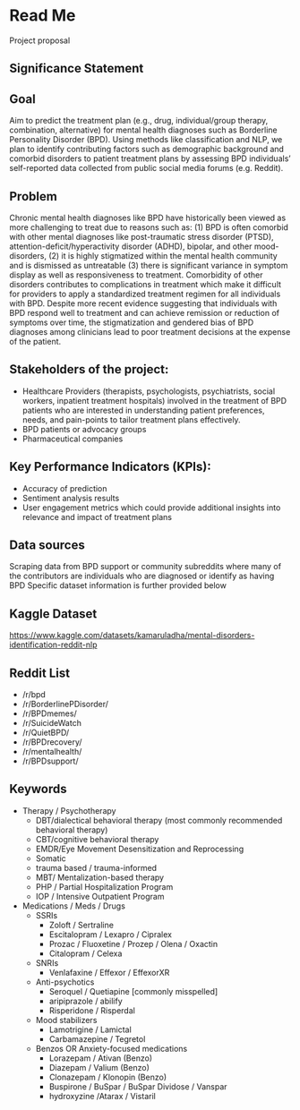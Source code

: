 # Read Me
Project proposal

## Significance Statement

## Goal
Aim to predict the treatment plan (e.g., drug, individual/group therapy, combination, alternative) for mental health diagnoses such as Borderline Personality Disorder (BPD). Using methods like classification and NLP, we plan to identify contributing factors such as demographic background and comorbid disorders to patient treatment plans by assessing BPD individuals’ self-reported data collected from public social media forums (e.g. Reddit). 

## Problem
Chronic mental health diagnoses like BPD have historically been viewed as more challenging to treat due to reasons such as: (1) BPD is often comorbid with other mental diagnoses like post-traumatic stress disorder (PTSD), attention-deficit/hyperactivity disorder (ADHD), bipolar, and other mood-disorders, (2) it is highly stigmatized within the mental health community and is dismissed as untreatable (3) there is significant variance in symptom display as well as responsiveness to treatment. Comorbidity of other disorders contributes to complications in treatment which make it difficult for providers to apply a standardized treatment regimen for all individuals with BPD. Despite more recent evidence suggesting that individuals with BPD respond well to treatment and can achieve remission or reduction of symptoms over time, the stigmatization and gendered bias of BPD diagnoses among clinicians lead to poor treatment decisions at the expense of the patient. 

## Stakeholders of the project: 
* Healthcare Providers (therapists, psychologists, psychiatrists, social workers, inpatient treatment hospitals) involved in the treatment of BPD patients who are interested in understanding patient preferences, needs, and pain-points to tailor treatment plans effectively.
* BPD patients or advocacy groups 
* Pharmaceutical companies

## Key Performance Indicators (KPIs):
* Accuracy of prediction
* Sentiment analysis results
* User engagement metrics which could provide additional insights into relevance and impact of treatment plans

## Data sources
Scraping data from BPD support or community subreddits where many of the contributors are individuals who are diagnosed or identify as having BPD 
Specific dataset information is further provided below

## Kaggle Dataset
https://www.kaggle.com/datasets/kamaruladha/mental-disorders-identification-reddit-nlp

## Reddit List

* /r/bpd 
* /r/BorderlinePDisorder/
* /r/BPDmemes/
* /r/SuicideWatch
* /r/QuietBPD/
* /r/BPDrecovery/
* /r/mentalhealth/
* /r/BPDsupport/

## Keywords
* Therapy / Psychotherapy
  *  DBT/dialectical behavioral therapy (most commonly recommended behavioral therapy)
  *  CBT/cognitive behavioral therapy
  *  EMDR/Eye Movement Desensitization and Reprocessing
  *  Somatic
  *  trauma based / trauma-informed
  *  MBT/ Mentalization-based therapy
  *  PHP / Partial Hospitalization Program
  *  IOP / Intensive Outpatient Program
* Medications / Meds / Drugs 
  * SSRIs 
     *  Zoloft / Sertraline
     *  Escitalopram / Lexapro / Cipralex
     *  Prozac / Fluoxetine / Prozep / Olena / Oxactin
     *  Citalopram / Celexa
  *  SNRIs
     * Venlafaxine / Effexor / EffexorXR     
  * Anti-psychotics
     * Seroquel / Quetiapine [commonly misspelled]
     * aripiprazole / abilify
     * Risperidone /  Risperdal
  * Mood stabilizers
     * Lamotrigine / Lamictal
     * Carbamazepine / Tegretol
  * Benzos OR Anxiety-focused medications
     * Lorazepam / Ativan (Benzo)
     * Diazepam / Valium (Benzo)
     * Clonazepam / Klonopin (Benzo) 
     * Buspirone / BuSpar / BuSpar Dividose / Vanspar
     * hydroxyzine /Atarax / Vistaril


